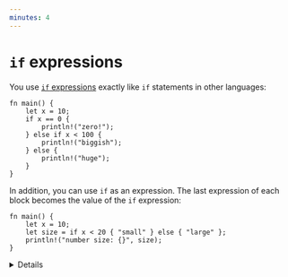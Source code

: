```yaml
---
minutes: 4
---
```


# `if` expressions

You use
[`if` expressions](https://doc.rust-lang.org/reference/expressions/if-expr.html#if-expressions)
exactly like `if` statements in other languages:

```rust,editable
fn main() {
    let x = 10;
    if x == 0 {
        println!("zero!");
    } else if x < 100 {
        println!("biggish");
    } else {
        println!("huge");
    }
}
```

In addition, you can use `if` as an expression. The last expression of each
block becomes the value of the `if` expression:

```rust,editable
fn main() {
    let x = 10;
    let size = if x < 20 { "small" } else { "large" };
    println!("number size: {}", size);
}
```

<details>

Because `if` is an expression and must have a particular type, both of its
branch blocks must have the same type. Show what happens if you add `;` after
`"small"` in the second example.

`if` expression should be used in the same way as the other expressions. For
example, when it is used in a `let` statement, the statement must be terminated
with a `;` as well. Remove the `;` before `println!` to see the compiler error.

</details>
